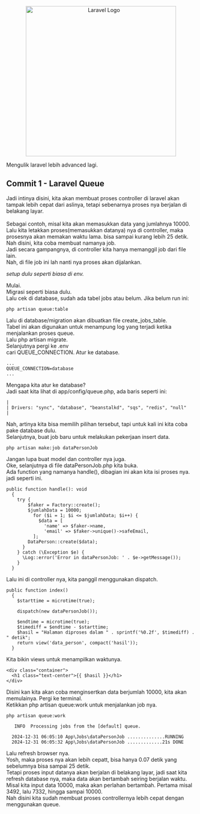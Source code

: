 <p align="center"><a href="https://laravel.com" target="_blank"><img src="https://raw.githubusercontent.com/laravel/art/master/logo-lockup/5%20SVG/2%20CMYK/1%20Full%20Color/laravel-logolockup-cmyk-red.svg" width="400" alt="Laravel Logo"></a></p>

Mengulik laravel lebih advanced lagi. <br>

## Commit 1 - Laravel Queue

Jadi intinya disini, kita akan membuat proses controller di laravel akan tampak lebih cepat dari aslinya, tetapi sebenarnya proses nya berjalan di belakang layar.<br>
<br>
Sebagai contoh, misal kita akan memasukkan data yang jumlahnya 10000. <br>
Lalu kita letakkan proses(memasukkan datanya) nya di controller, maka prosesnya akan memakan waktu lama. bisa sampai kurang lebih 25 detik.<br>
Nah disini, kita coba membuat namanya job. <br>
Jadi secara gampangnya, di controller kita hanya memanggil job dari file lain. <br>
Nah, di file job ini lah nanti nya proses akan dijalankan.<br>

<i>setup dulu seperti biasa di env.</i><br>

Mulai. <br>
Migrasi seperti biasa dulu.<br>
Lalu cek di database, sudah ada tabel jobs atau belum. Jika belum run ini:<br>

```
php artisan queue:table
```

Lalu di database/migration akan dibuatkan file create_jobs_table.<br>
Tabel ini akan digunakan untuk menampung log yang terjadi ketika menjalankan proses queue.<br>
Lalu php artisan migrate. <br>
Selanjutnya pergi ke .env <br>
cari QUEUE_CONNECTION. Atur ke database. <br>

```
...
QUEUE_CONNECTION=database
...
```

Mengapa kita atur ke database? <br>
Jadi saat kita lihat di app/config/queue.php, ada baris seperti ini: <br>

```
|
| Drivers: "sync", "database", "beanstalkd", "sqs", "redis", "null"
|
```

Nah, artinya kita bisa memilih pilihan tersebut, tapi untuk kali ini kita coba pake database dulu.<br>
Selanjutnya, buat job baru untuk melakukan pekerjaan insert data.<br>

```
php artisan make:job dataPersonJob
```

Jangan lupa buat model dan controller nya juga.<br>
Oke, selanjutnya di file dataPersonJob.php kita buka.<br>
Ada function yang namanya handle(), dibagian ini akan kita isi proses nya. jadi seperti ini.<br>

```
public function handle(): void
  {
    try {
        $faker = Factory::create();
        $jumlahData = 10000;
          for ($i = 1; $i <= $jumlahData; $i++) {
            $data = [
              'name' => $faker->name,
              'email' => $faker->unique()->safeEmail,
          ];
        DataPerson::create($data);
      }
    } catch (\Exception $e) {
      \Log::error('Error in dataPersonJob: ' . $e->getMessage());
    }
  }
```

Lalu ini di controller nya, kita panggil menggunakan dispatch.<br>

```
public function index()
  {
    $starttime = microtime(true);

    dispatch(new dataPersonJob());

    $endtime = microtime(true);
    $timediff = $endtime - $starttime;
    $hasil = "Halaman diproses dalam " . sprintf('%0.2f', $timediff) . " detik";
    return view('data_person', compact('hasil'));
  }
```

Kita bikin views untuk menampilkan waktunya.<br>

```
<div class="container">
  <h1 class="text-center">{{ $hasil }}</h1>
</div>
```

Disini kan kita akan coba menginsertkan data berjumlah 10000, kita akan memulainya. Pergi ke terminal.<br>
Ketikkan php artisan queue:work untuk menjalankan job nya. <br>

```
php artisan queue:work

   INFO  Processing jobs from the [default] queue.

  2024-12-31 06:05:10 App\Jobs\dataPersonJob ..............RUNNING
  2024-12-31 06:05:32 App\Jobs\dataPersonJob .............21s DONE
```

Lalu refresh browser nya.<br>
Yosh, maka proses nya akan lebih cepatt, bisa hanya 0.07 detik yang sebelumnya bisa sampai 25 detik.<br>
Tetapi proses input datanya akan berjalan di belakang layar, jadi saat kita refresh database nya, maka data akan bertambah seiring berjalan waktu. Misal kita input data 10000, maka akan perlahan bertambah. Pertama misal 3492, lalu 7332, hingga sampai 10000. <br>
Nah disini kita sudah membuat proses controllernya lebih cepat dengan menggunakan queue.<br>
